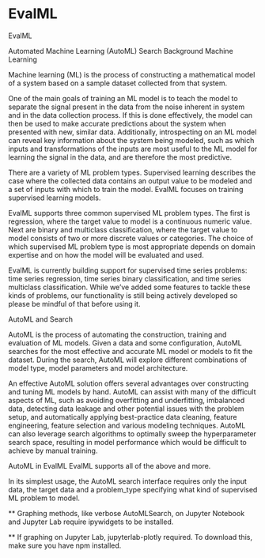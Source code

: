 # EvalML
EvalML


Automated Machine Learning (AutoML) Search
Background
Machine Learning

Machine learning (ML) is the process of constructing a mathematical model of a system based on a sample dataset collected from that system.

One of the main goals of training an ML model is to teach the model to separate the signal present in the data from the noise inherent in system and in the data collection process. If this is done effectively, the model can then be used to make accurate predictions about the system when presented with new, similar data. Additionally, introspecting on an ML model can reveal key information about the system being modeled, such as which inputs and transformations of the inputs are most useful to the ML model for learning the signal in the data, and are therefore the most predictive.

There are a variety of ML problem types. Supervised learning describes the case where the collected data contains an output value to be modeled and a set of inputs with which to train the model. EvalML focuses on training supervised learning models.

EvalML supports three common supervised ML problem types. The first is regression, where the target value to model is a continuous numeric value. Next are binary and multiclass classification, where the target value to model consists of two or more discrete values or categories. The choice of which supervised ML problem type is most appropriate depends on domain expertise and on how the model will be evaluated and used.

EvalML is currently building support for supervised time series problems: time series regression, time series binary classification, and time series multiclass classification. While we’ve added some features to tackle these kinds of problems, our functionality is still being actively developed so please be mindful of that before using it.

AutoML and Search

AutoML is the process of automating the construction, training and evaluation of ML models. Given a data and some configuration, AutoML searches for the most effective and accurate ML model or models to fit the dataset. During the search, AutoML will explore different combinations of model type, model parameters and model architecture.

An effective AutoML solution offers several advantages over constructing and tuning ML models by hand. AutoML can assist with many of the difficult aspects of ML, such as avoiding overfitting and underfitting, imbalanced data, detecting data leakage and other potential issues with the problem setup, and automatically applying best-practice data cleaning, feature engineering, feature selection and various modeling techniques. AutoML can also leverage search algorithms to optimally sweep the hyperparameter search space, resulting in model performance which would be difficult to achieve by manual training.

AutoML in EvalML
EvalML supports all of the above and more.

In its simplest usage, the AutoML search interface requires only the input data, the target data and a problem_type specifying what kind of supervised ML problem to model.

** Graphing methods, like verbose AutoMLSearch, on Jupyter Notebook and Jupyter Lab require ipywidgets to be installed.

** If graphing on Jupyter Lab, jupyterlab-plotly required. To download this, make sure you have npm installed.


